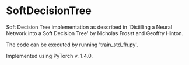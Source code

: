 # SoftDecisionTree
Soft Decision Tree implementation as described in 'Distilling a Neural Network into a Soft Decision Tree' by Nicholas Frosst and Geoffry Hinton.

The code can be executed by running 'train_std_fh.py'.

Implemented using PyTorch v. 1.4.0.
